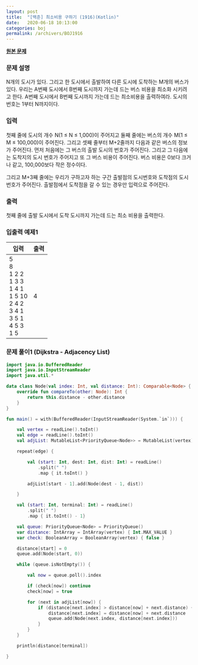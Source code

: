 ```yaml
---
layout: post
title:  "[백준] 최소비용 구하기 (1916)(Kotlin)"
date:   2020-06-18 10:13:00
categories: boj
permalink: /archivers/BOJ1916
---
```


**[원본 문제](https://www.acmicpc.net/problem/1916)**

### 문제 설명

N개의 도시가 있다. 그리고 한 도시에서 출발하여 다른 도시에 도착하는 M개의 버스가 있다. 우리는 A번째 도시에서 B번째 도시까지 가는데 드는 버스 비용을 최소화 시키려고 한다. A번째 도시에서 B번째 도시까지 가는데 드는 최소비용을 출력하여라. 도시의 번호는 1부터 N까지이다.

### 입력

첫째 줄에 도시의 개수 N(1 ≤ N ≤ 1,000)이 주어지고 둘째 줄에는 버스의 개수 M(1 ≤ M ≤ 100,000)이 주어진다. 그리고 셋째 줄부터 M+2줄까지 다음과 같은 버스의 정보가 주어진다. 먼저 처음에는 그 버스의 출발 도시의 번호가 주어진다. 그리고 그 다음에는 도착지의 도시 번호가 주어지고 또 그 버스 비용이 주어진다. 버스 비용은 0보다 크거나 같고, 100,000보다 작은 정수이다.

그리고 M+3째 줄에는 우리가 구하고자 하는 구간 출발점의 도시번호와 도착점의 도시번호가 주어진다. 출발점에서 도착점을 갈 수 있는 경우만 입력으로 주어진다.

### 출력

첫째 줄에 출발 도시에서 도착 도시까지 가는데 드는 최소 비용을 출력한다.


### 입출력 예제1

|입력|출력|
|-----|-----|
|5<br>8<br>1 2 2<br>1 3 3<br>1 4 1<br>1 5 10<br>2 4 2<br>3 4 1<br>3 5 1<br>4 5 3<br>1 5|4|


### 문제 풀이1 (Dijkstra - Adjacency List)

```kotlin
import java.io.BufferedReader
import java.io.InputStreamReader
import java.util.*

data class Node(val index: Int, val distance: Int): Comparable<Node> {
    override fun compareTo(other: Node): Int {
        return this.distance - other.distance
    }
}

fun main() = with(BufferedReader(InputStreamReader(System.`in`))) {

    val vertex = readLine().toInt()
    val edge = readLine().toInt()
    val adjList: MutableList<PriorityQueue<Node>> = MutableList(vertex) { PriorityQueue<Node>() }

    repeat(edge) {

        val (start: Int, dest: Int, dist: Int) = readLine()
            .split(" ")
            .map { it.toInt() }

        adjList[start - 1].add(Node(dest - 1, dist))

    }

    val (start: Int, terminal: Int) = readLine()
        .split(" ")
        .map { it.toInt() - 1}

    val queue: PriorityQueue<Node> = PriorityQueue()
    var distance: IntArray = IntArray(vertex) { Int.MAX_VALUE }
    var check: BooleanArray = BooleanArray(vertex) { false }

    distance[start] = 0
    queue.add(Node(start, 0))

    while (queue.isNotEmpty()) {

        val now = queue.poll().index

        if (check[now]) continue
        check[now] = true

        for (next in adjList[now]) {
            if (distance[next.index] > distance[now] + next.distance) {
                distance[next.index] = distance[now] + next.distance
                queue.add(Node(next.index, distance[next.index]))
            }
        }
    }

    println(distance[terminal])

}
```
